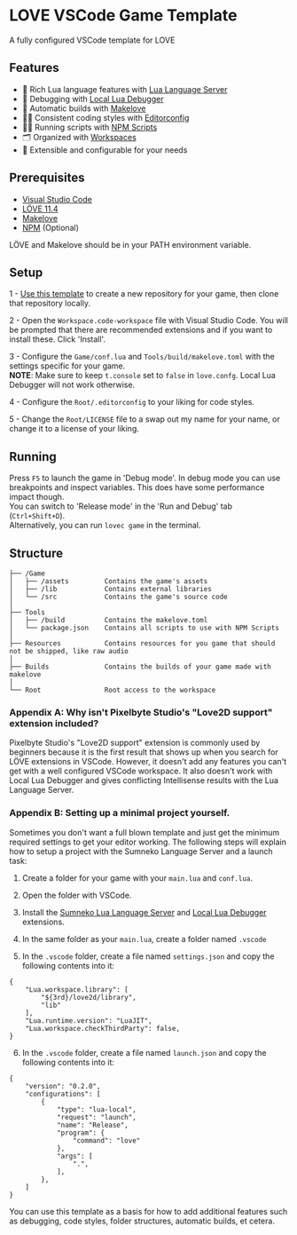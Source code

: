 # LOVE VSCode Game Template
A fully configured VSCode template for LOVE

## Features
- 📄 Rich Lua language features with [Lua Language Server](https://github.com/LuaLS/lua-language-server)
- 🔧 Debugging with [Local Lua Debugger](https://github.com/tomblind/local-lua-debugger-vscode)
- 🏢 Automatic builds with [Makelove](https://github.com/pfirsich/makelove)
- 👨‍💻 Consistent coding styles with [Editorconfig](https://github.com/editorconfig/editorconfig-vscode)
- 🏃‍♂️ Running scripts with [NPM Scripts](https://docs.npmjs.com/cli/v9/using-npm/scripts)
- 🗂️ Organized with [Workspaces](https://code.visualstudio.com/docs/editor/workspaces)
- 🔗 Extensible and configurable for your needs

## Prerequisites
- [Visual Studio Code](https://code.visualstudio.com/download)
- [LÖVE 11.4](https://love2d.org/)
- [Makelove](https://github.com/pfirsich/makelove)
- [NPM](https://nodejs.org/en/download) (Optional)

LÖVE and Makelove should be in your PATH environment variable.

## Setup
1 - [Use this template](https://docs.github.com/en/repositories/creating-and-managing-repositories/creating-a-repository-from-a-template) to create a new repository for your game, then clone that repository locally.

2 - Open the `Workspace.code-workspace` file with Visual Studio Code.
You will be prompted that there are recommended extensions and if you want to install these. Click 'Install'.

3 - Configure the `Game/conf.lua` and `Tools/build/makelove.toml` with the settings specific for your game.\
**NOTE**: Make sure to keep `t.console` set to `false` in `love.confg`. Local Lua Debugger will not work otherwise.

4 - Configure the `Root/.editorconfig` to your liking for code styles.

5 - Change the `Root/LICENSE` file to a swap out my name for your name, or change it to a license of your liking. 

## Running
Press `F5` to launch the game in 'Debug mode'. In debug mode you can use breakpoints and inspect variables. This does have some performance impact though.\
You can switch to 'Release mode' in the 'Run and Debug' tab (`Ctrl+Shift+D`).\
Alternatively, you can run `lovec game` in the terminal.



## Structure
```
├── /Game
│   ├── /assets         Contains the game's assets
│   ├── /lib            Contains external libraries
│   └── /src            Contains the game's source code
│
├── Tools
│   ├── /build          Contains the makelove.toml
│   └── package.json    Contains all scripts to use with NPM Scripts
│
├── Resources           Contains resources for you game that should not be shipped, like raw audio
│
├── Builds              Contains the builds of your game made with makelove
│
└── Root                Root access to the workspace
```

### Appendix A: Why isn't Pixelbyte Studio's "Love2D support" extension included?
Pixelbyte Studio's "Love2D support" extension is commonly used by beginners because it is the first result that shows up when you search for LÖVE extensions in VSCode. However, it doesn't add any features you can't get with a well configured VSCode workspace. It also doesn't work with Local Lua Debugger and gives conflicting Intellisense results with the Lua Language Server.

### Appendix B: Setting up a minimal project yourself.
Sometimes you don't want a full blown template and just get the minimum required settings to get your editor working. The following steps will explain how to setup a project with the Sumneko Language Server and a launch task:

1. Create a folder for your game with your `main.lua` and `conf.lua`.

2. Open the folder with VSCode. 

3. Install the [Sumneko Lua Language Server](https://marketplace.visualstudio.com/items?itemName=sumneko.lua) and [Local Lua Debugger](https://marketplace.visualstudio.com/items?itemName=tomblind.local-lua-debugger-vscode) extensions.

4. In the same folder as your `main.lua`, create a folder named `.vscode`

5. In the `.vscode` folder, create a file named `settings.json` and copy the following contents into it:
```
{
	"Lua.workspace.library": [
		"${3rd}/love2d/library",
		"lib"
	],
	"Lua.runtime.version": "LuaJIT",
	"Lua.workspace.checkThirdParty": false,
}
```

6. In the `.vscode` folder, create a file named `launch.json` and copy the following contents into it:
```
{
	"version": "0.2.0",
	"configurations": [
		{
			"type": "lua-local",
			"request": "launch",
			"name": "Release",
			"program": {
				"command": "love"
			},
			"args": [
				".",
			],
		},
	]
}
```

You can use this template as a basis for how to add additional features such as debugging, code styles, folder structures, automatic builds, et cetera.
